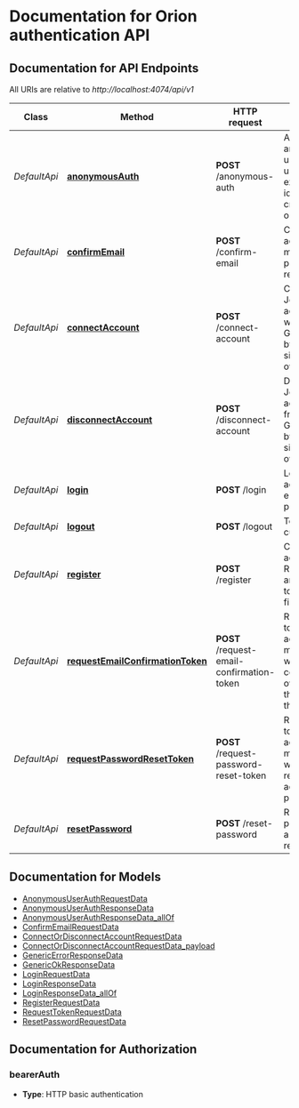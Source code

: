 # Documentation for Orion authentication API

<a name="documentation-for-api-endpoints"></a>
## Documentation for API Endpoints

All URIs are relative to *http://localhost:4074/api/v1*

| Class | Method | HTTP request | Description |
|------------ | ------------- | ------------- | -------------|
| *DefaultApi* | [**anonymousAuth**](Apis/DefaultApi.md#anonymousauth) | **POST** /anonymous-auth | Authenticate as an anonymous user, either using an existing user identifier or creating a new one. |
*DefaultApi* | [**confirmEmail**](Apis/DefaultApi.md#confirmemail) | **POST** /confirm-email | Confirm account's e-mail address provided during registration. |
*DefaultApi* | [**connectAccount**](Apis/DefaultApi.md#connectaccount) | **POST** /connect-account | Connect a Joystream account (key) with the Gateway acount by providing a signed proof of ownership. |
*DefaultApi* | [**disconnectAccount**](Apis/DefaultApi.md#disconnectaccount) | **POST** /disconnect-account | Disconnect a Joystream account (key) from the Gateway acount by providing a signed proof of ownership. |
*DefaultApi* | [**login**](Apis/DefaultApi.md#login) | **POST** /login | Login to user's account, using e-mail and password. |
*DefaultApi* | [**logout**](Apis/DefaultApi.md#logout) | **POST** /logout | Terminate the current session. |
*DefaultApi* | [**register**](Apis/DefaultApi.md#register) | **POST** /register | Create an account. Requires anonymousAuth to be performed first. |
*DefaultApi* | [**requestEmailConfirmationToken**](Apis/DefaultApi.md#requestemailconfirmationtoken) | **POST** /request-email-confirmation-token | Request a token to be sent to account's e-mail address, which will allow confirming the ownership of the e-mail by the user. |
*DefaultApi* | [**requestPasswordResetToken**](Apis/DefaultApi.md#requestpasswordresettoken) | **POST** /request-password-reset-token | Request a token to be sent to account's e-mail address, which will allow resetting the account's password |
*DefaultApi* | [**resetPassword**](Apis/DefaultApi.md#resetpassword) | **POST** /reset-password | Reset account's password using a password reset token. |


<a name="documentation-for-models"></a>
## Documentation for Models

 - [AnonymousUserAuthRequestData](./Models/AnonymousUserAuthRequestData.md)
 - [AnonymousUserAuthResponseData](./Models/AnonymousUserAuthResponseData.md)
 - [AnonymousUserAuthResponseData_allOf](./Models/AnonymousUserAuthResponseData_allOf.md)
 - [ConfirmEmailRequestData](./Models/ConfirmEmailRequestData.md)
 - [ConnectOrDisconnectAccountRequestData](./Models/ConnectOrDisconnectAccountRequestData.md)
 - [ConnectOrDisconnectAccountRequestData_payload](./Models/ConnectOrDisconnectAccountRequestData_payload.md)
 - [GenericErrorResponseData](./Models/GenericErrorResponseData.md)
 - [GenericOkResponseData](./Models/GenericOkResponseData.md)
 - [LoginRequestData](./Models/LoginRequestData.md)
 - [LoginResponseData](./Models/LoginResponseData.md)
 - [LoginResponseData_allOf](./Models/LoginResponseData_allOf.md)
 - [RegisterRequestData](./Models/RegisterRequestData.md)
 - [RequestTokenRequestData](./Models/RequestTokenRequestData.md)
 - [ResetPasswordRequestData](./Models/ResetPasswordRequestData.md)


<a name="documentation-for-authorization"></a>
## Documentation for Authorization

<a name="bearerAuth"></a>
### bearerAuth

- **Type**: HTTP basic authentication

